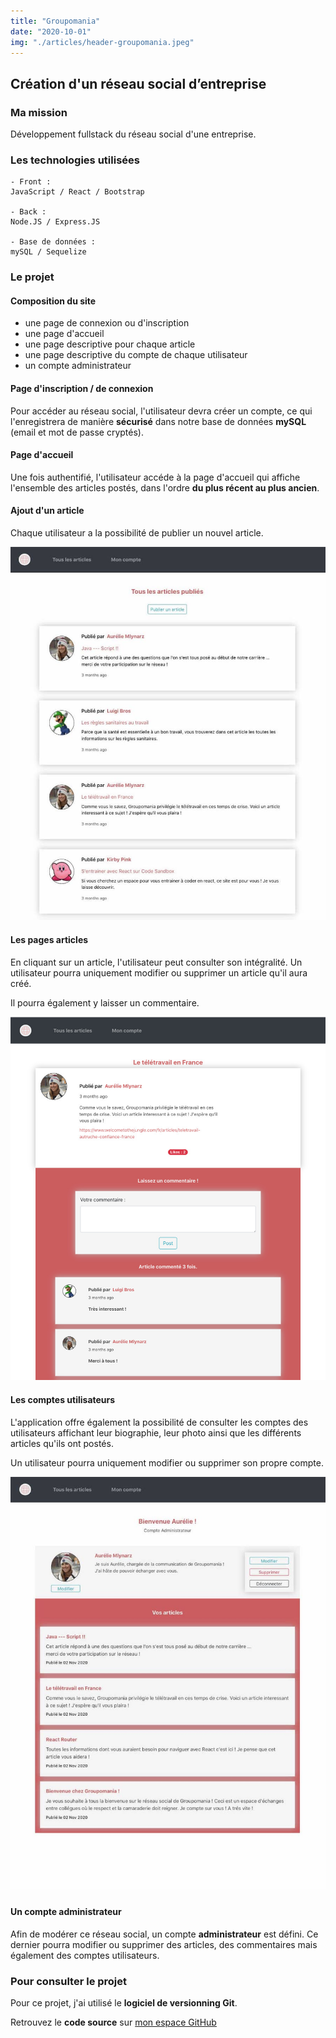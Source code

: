 ```yaml
---
title: "Groupomania"
date: "2020-10-01"
img: "./articles/header-groupomania.jpeg"
---
```


## Création d'un réseau social d’entreprise

### Ma mission

Développement fullstack du réseau social d'une entreprise.

### Les technologies utilisées

    - Front : 
    JavaScript / React / Bootstrap

    - Back : 
    Node.JS / Express.JS
    
    - Base de données : 
    mySQL / Sequelize

### Le projet

#### Composition du site

- une page de connexion ou d'inscription
- une page d'accueil
- une page descriptive pour chaque article
- une page descriptive du compte de chaque utilisateur
- un compte administrateur

#### Page d'inscription / de connexion

Pour accéder au réseau social, l'utilisateur devra créer un compte, ce qui l'enregistrera de manière **sécurisé** dans notre base de données **mySQL** (email et mot de passe cryptés).

#### Page d'accueil

Une fois authentifié, l'utilisateur accéde à la page d'accueil qui affiche l'ensemble des articles postés, dans l'ordre **du plus récent au plus ancien**.

#### Ajout d'un article

Chaque utilisateur a la possibilité de publier un nouvel article.

![Page d'accueil](./img-groupomania/accueil-groupomania.jpeg)

#### Les pages articles

En cliquant sur un article, l'utilisateur peut consulter son intégralité. Un utilisateur pourra uniquement modifier ou supprimer un article qu'il aura créé.

Il pourra également y laisser un commentaire.

![Page article](./img-groupomania/article-groupomania.jpeg)

#### Les comptes utilisateurs

L'application offre également la possibilité de consulter les comptes des utilisateurs affichant leur biographie, leur photo ainsi que les différents articles qu'ils ont postés.

Un utilisateur pourra uniquement modifier ou supprimer son propre compte.

![Page utilisateur](./img-groupomania/user-groupomania.jpeg)

#### Un compte administrateur

Afin de modérer ce réseau social, un compte **administrateur** est défini. Ce dernier pourra modifier ou supprimer des articles, des commentaires mais également des comptes utilisateurs.

### Pour consulter le projet

Pour ce projet, j'ai utilisé le **logiciel de versionning Git**.

Retrouvez le **code source** sur [mon espace GitHub](https://github.com/Lilimly/groupomania "Code source du site Groupomania")
